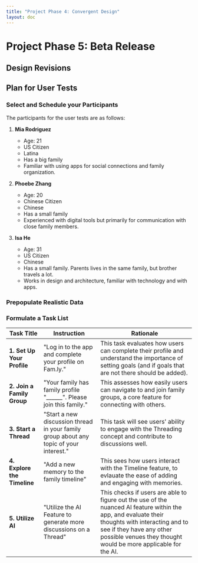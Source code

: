 ```yaml
---
title: "Project Phase 4: Convergent Design"
layout: doc
---
```



# Project Phase 5: Beta Release

## Design Revisions


## Plan for User Tests
### Select and Schedule your Participants
The participants for the user tests are as follows:

1. **Mia Rodriguez**
   - Age: 21
   - US Citizen
   - Latina
   - Has a big family
   - Familiar with using apps for social connections and family organization.

2. **Phoebe Zhang**
   - Age: 20
   - Chinese Citizen
   - Chinese
   - Has a small family
   - Experienced with digital tools but primarily for communication with close family members.

3. **Isa He**
   - Age: 31
   - US Citizen
   - Chinese
   - Has a small family. Parents lives in the same family, but brother travels a lot.
   - Works in design and architecture, familiar with technology and with apps.


### Prepopulate Realistic Data

### Formulate a Task List
| Task Title                  | Instruction                                                                                          | Rationale                                                                                                     |
|-----------------------------|------------------------------------------------------------------------------------------------------|---------------------------------------------------------------------------------------------------------------|
| **1. Set Up Your Profile**  | "Log in to the app and complete your profile on Fam.ly."                | This task evaluates how  users can complete their profile and understand the importance of setting goals (and if goals that are not there should be added). |
| **2. Join a Family Group**  | "Your family has family profile "______". Please join this family."    | This assesses how easily users can navigate to and join family groups, a core feature for connecting with others. |
| **3. Start a Thread**       | "Start a new discussion thread in your family group about any topic of your interest." | This task will see users' ability to engage with the Threading concept and contribute to discussions well. |
| **4. Explore the Timeline** | "Add a new memory to the family timeline" | This sees how users interact with the Timeline feature, to evlauate the ease of adding and engaging with memories. |
| **5. Utilize AI**| "Utilize the AI Feature to generate more discussions on a Thread"           | This checks if users are able to figure out the use of the nuanced AI feature within the app, and evaluate their thoughts with interacting and to see if they have any other possible venues they thought would be more applicable for the AI. |
